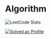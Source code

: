 # Algorithm

![LeetCode Stats](https://leetcard.jacoblin.cool/603080?theme=nord&font=Noto%20Sans%20Gothic)

[![Solved.ac Profile](http://mazassumnida.wtf/api/generate_badge?boj=gusxo1820)](https://solved.ac/gusxo1820)
